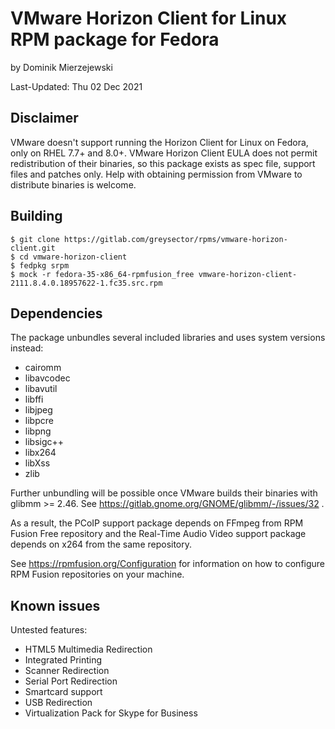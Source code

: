 VMware Horizon Client for Linux RPM package for Fedora
======================================================

by Dominik Mierzejewski

Last-Updated: Thu 02 Dec 2021

Disclaimer
----------
VMware doesn't support running the Horizon Client for Linux on Fedora, only on
RHEL 7.7+ and 8.0+.
VMware Horizon Client EULA does not permit redistribution of their binaries, so
this package exists as spec file, support files and patches only. Help with
obtaining permission from VMware to distribute binaries is welcome.

Building
--------
```
$ git clone https://gitlab.com/greysector/rpms/vmware-horizon-client.git
$ cd vmware-horizon-client
$ fedpkg srpm
$ mock -r fedora-35-x86_64-rpmfusion_free vmware-horizon-client-2111.8.4.0.18957622-1.fc35.src.rpm
```

Dependencies
------------
The package unbundles several included libraries and uses system versions
instead:
* cairomm
* libavcodec
* libavutil
* libffi
* libjpeg
* libpcre
* libpng
* libsigc++
* libx264
* libXss
* zlib

Further unbundling will be possible once VMware builds their binaries with
glibmm >= 2.46. See https://gitlab.gnome.org/GNOME/glibmm/-/issues/32 .

As a result, the PCoIP support package depends on FFmpeg from RPM Fusion Free
repository and the Real-Time Audio Video support package depends on x264 from
the same repository.

See https://rpmfusion.org/Configuration for information on how to configure RPM
Fusion repositories on your machine.

Known issues
------------
Untested features:
* HTML5 Multimedia Redirection
* Integrated Printing
* Scanner Redirection
* Serial Port Redirection
* Smartcard support
* USB Redirection
* Virtualization Pack for Skype for Business
